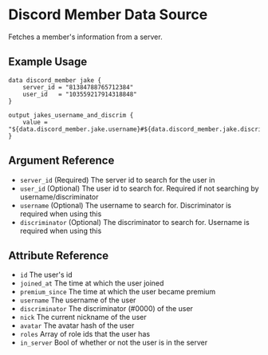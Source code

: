 # Discord Member Data Source

Fetches a member's information from a server.

## Example Usage

```hcl-terraform
data discord_member jake {
    server_id = "81384788765712384"
    user_id   = "103559217914318848"
}

output jakes_username_and_discrim {
    value = "${data.discord_member.jake.username}#${data.discord_member.jake.discriminator}"
}
```

## Argument Reference

* `server_id` (Required) The server id to search for the user in
* `user_id` (Optional) The user id to search for. Required if not searching by username/discriminator
* `username` (Optional) The username to search for. Discriminator is required when using this
* `discriminator` (Optional) The discriminator to search for. Username is required when using this

## Attribute Reference

* `id` The user's id
* `joined_at` The time at which the user joined
* `premium_since` The time at which the user became premium
* `username` The username of the user
* `discriminator` The discriminator (#0000) of the user
* `nick` The current nickname of the user
* `avatar` The avatar hash of the user
* `roles` Array of role ids that the user has
* `in_server` Bool of whether or not the user is in the server
